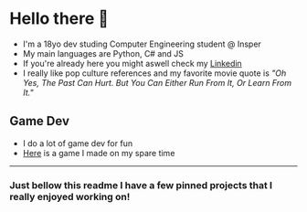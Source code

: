 # Hello there 👋

- I'm a 18yo dev studing Computer Engineering student @ Insper
- My main languages are Python, C# and JS
- If you're already here you might aswell check my [Linkedin](https://www.linkedin.com/in/fernando-alzueta-6b722bba/)
- I really like pop culture references and my favorite movie quote is *"Oh Yes, The Past Can Hurt. But You Can Either Run From It, Or Learn From It."*

## Game Dev
- I do a lot of game dev for fun 
- [Here](https://fernandoa.itch.io/sling) is a game I made on my spare time

------

### Just bellow this readme I have a few pinned projects that I really enjoyed working on!
